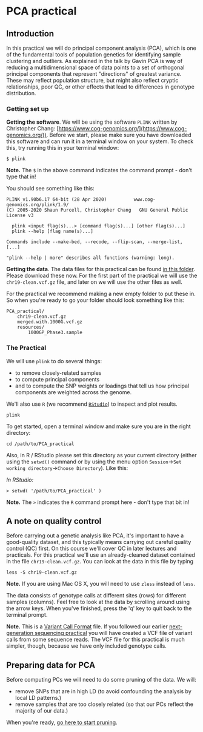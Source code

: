 # PCA practical

## Introduction

In this practical we will do principal component analysis (PCA), which is one of the fundamental tools of population genetics for identifying sample clustering and outliers. As explained in the talk by Gavin PCA is way of reducing a multidimensional space of data points to a set of orthogonal principal components that represent "directions" of greatest variance.  These may reflect population structure, but might also reflect cryptic relationships, poor QC, or other effects that lead to differences in genotype distribution.

### Getting set up

**Getting the software**. We will be using the software `PLINK` written by Christopher Chang:
[https://www.cog-genomics.org/](https://www.cog-genomics.org/)).  Before we start, please make sure you have downloaded this software and can run it in a terminal window on your system.  To check this, try running this in your terminal window:

```
$ plink
```

**Note.** The `$` in the above command indicates the command prompt - don't type that in!

You should see something like this:

    PLINK v1.90b6.17 64-bit (28 Apr 2020)          www.cog-genomics.org/plink/1.9/
    (C) 2005-2020 Shaun Purcell, Christopher Chang   GNU General Public License v3

      plink <input flag(s)...> [command flag(s)...] [other flag(s)...]
      plink --help [flag name(s)...]

    Commands include --make-bed, --recode, --flip-scan, --merge-list, [...]

    "plink --help | more" describes all functions (warning: long).

**Getting the data**.  The data files for this practical can be found [in this folder](https://www.well.ox.ac.uk/~gav/projects/gms/statistics-course/Introduction_to_GWAS/practicals/PCA_practical/).  Please download these now.  For the first part of the practical we will use the `chr19-clean.vcf.gz` file, and later on we will use the other files as well.

For the practical we recommend making a new empty folder to put these in.  So when you're ready to go your folder should look something like this:

    PCA_practical/
        chr19-clean.vcf.gz
        merged.with.1000G.vcf.gz
        resources/
            1000GP_Phase3.sample

### The Practical

We will use `plink` to do several things:

* to remove closely-related samples
* to compute principal components
* and to compute the SNP weights or loadings that tell us how principal components are weighted across the genome.

We'll also use `R` (we recommend [`RStudio`](https://www.rstudio.com)) to inspect and plot results.

`plink`

To get started, open a terminal window and make sure you are in the right directory:

```
cd /path/to/PCA_practical
```

Also, in R / RStudio please set this directory as your current directory (either using the `setwd()` command or by using the menu option `Session`->`Set working directory`->`Choose Directory`).  Like this:

*In RStudio:*
```
> setwd( '/path/to/PCA_practical' )
```

**Note.** The `>` indicates the `R` command prompt here - don't type that bit in!

## A note on quality control

Before carrying out a genetic analysis like PCA, it's important to have a good-quality dataset, and
this typically means carrying out careful quality control (QC) first. On this course we'll cover QC
in later lectures and practicals. For this practical we'll use an already-cleaned dataset contained
in the file `chr19-clean.vcf.gz`. You can look at the data in this file by typing

```
less -S chr19-clean.vcf.gz
```

**Note.** If you are using Mac OS X, you will need to use `zless` instead of `less`.

The data consists of genotype calls at different sites (rows) for different samples (columns).  Feel free to look at the data by scrolling around using the arrow keys. When you've finished, press the 'q' key to quit back to the terminal prompt.

**Note.** This is a [Variant Call Format](https://samtools.github.io/hts-specs/VCFv4.2.pdf) file.
If you followed our earlier [next-generation sequencing
practical](../../../Next_Generation_Sequencing/practicals/ngs_processing_pipeline/) you will have
created a VCF file of variant calls from some sequence reads.  The VCF file for this practical is much simpler, though, because we have only included genotype calls.

## Preparing data for PCA

Before computing PCs we will need to do some pruning of the data.  We will:

* remove SNPs that are in high LD (to avoid confounding the analysis by local LD patterns.)
* remove samples that are too closely related (so that our PCs reflect the majority of our data.)

When you're ready, [go here to start pruning](ld_pruning.md).
